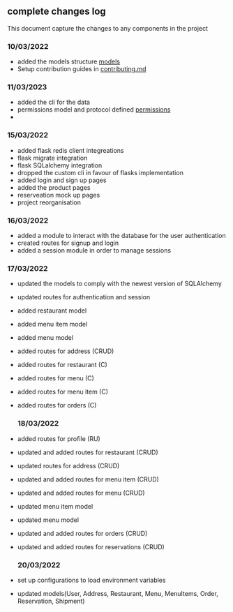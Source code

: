 ## complete changes log
This document capture the changes to any components in the project
### 10/03/2022 
 - added the models structure [models](./models/)
 - Setup contribution guides in [contributing.md](./CONTRIBUTING.md)

### 11/03/2023
 - added the cli for the data 
 - permissions model and protocol defined [permissions](./models/permissions/)
 - 
 
 ### 15/03/2022
 - added flask redis client integreations 
 - flask migrate integration 
 - flask SQLalchemy  integration 
 - dropped the custom cli in favour of flasks implementation 
 - added login and sign up pages 
 - added the product pages 
 - reserveation mock up pages 
 - project reorganisation 

 ### 16/03/2022
 - added a module to interact with the database for the user authentication
 - created routes for signup and login
 - added a session module in order to manage sessions

  ### 17/03/2022
 - updated the models to comply with the newest version of SQLAlchemy
 - updated routes for authentication and session
 - added restaurant model
 - added menu item model
 - added menu model
 - added routes for address (CRUD)
 - added routes for restaurant (C)
 - added routes for menu (C)
 - added routes for menu item (C)
 - added routes for orders (C)

   ### 18/03/2022
 - added routes for profile (RU)
 - updated and added routes for restaurant (CRUD)
 - updated routes for address (CRUD)
 - updated and added routes for menu item (CRUD)
 - updated and added routes for menu (CRUD)
 - updated menu item model
 - updated menu model
 - updated and added routes for orders (CRUD)
 - updated and added routes for reservations (CRUD)

   ### 20/03/2022
 - set up configurations to load environment variables
 - updated models(User, Address, Restaurant, Menu, MenuItems, Order, Reservation, Shipment)
